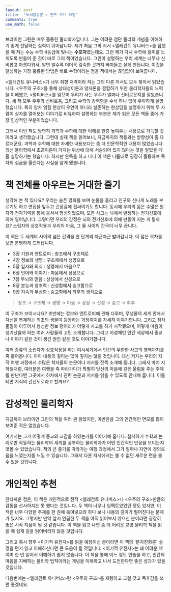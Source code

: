 ```yaml
---
layout: post
title:  "독서감상문 : 엔드 오브 타임"
comments: true
use_math: false
---
```


브라이언 그린은 매우 훌륭한 물리학자입니다.
그는 어려운 첨단 물리학 개념을 이해하기 쉽게 전달하는 실력이 뛰어납니다.
제가 처음 그의 저서 \<엘레건트 유니버스>를 접했을 때 저는 수능 수학 4등급에 빛나는 **수포자**였는데요.
그런 제가 다시 수학에 흥미를 느끼도록 만들어 준 것이 바로 그의 책이었습니다.
그린이 설명하는 우리 세계는 너무나 신비롭고 아름다워서, 알면 알수록 더더욱 깊숙한 곳까지 빠져들고 싶게 만듭니다.
이것을 달성하는 가장 훌륭한 방법은 바로 수학이라는 점을 책에서는 끊임없이 보여줍니다.

\<엘레건트 유니버스>가 너무 취향 저격이라 저는 그의 다른 저서도 모두 찾아서 읽었습니다.
\<우주의 구조>를 통해 상대성이론과 양자론을 결합하기 위한 물리학자들의 노력을 이해했고, \<멀티버스>를 읽으며 우리가 사는 우주가 얼마나 신비로운지를 알았습니다.
세 책 모두 우주의 신비로움, 그리고 수학의 강력함을 수식 하나 없이 우아하게 설명했습니다.
특히 양자 얽힘 현상이 우연이 아니라 실존하는 현상임을 설명하기 위해 두 사람이 상자를 열어보는 이야기로 비유하여 설명하는 부분은 제가 읽은 모든 책들 중에 가장 인상적인 부분이었습니다.

그래서 이번 책도 당연히 과학과 수학에 대한 이해를 한층 높여주는 내용으로 가득할 것이라고 생각했습니다.
그런데 실제 책을 읽어보니, 지금까지의 책들과는 방향성이 좀 다르더군요.
과학과 수학에 대한 자세한 내용보다는 좀 더 인문학적인 내용이 많았습니다.
최신 물리학에서 초끈이론이 가지는 위상에 대해 서술되어 있지 않다는 것을 알았을 때 좀 실망하기는 했습니다.
하지만 완독을 하고 나니 이 책은 나름대로 굉장히 훌륭하며 독자의 심금을 울린다는 사실을 알게 됐습니다.

# 책 전체를 아우르는 거대한 줄기

생각해 본 적 있나요?
우리는 슬픈 영화를 보며 눈물을 흘리고 친구와 신나게 노래를 부르기도 하고 면접을 앞두고 긴장감에 휩싸이기도 합니다.
동시에 우리의 몸은 수많은 원자가 전자기력을 통해 뭉쳐서 형성되었으며, 모든 사고는 뇌에서 발생하는 전기신호에 의해 일어납니다.
그렇다면 우리의 감정은 뇌의 전기신호에 의해 만들어 지는 게 될까요?
소립자의 상호작용과 우리의 마음, 그 둘 사이의 간극이 너무 큽니다.

이 책은 두 세계의 사이의 넓은 간격을 한 단계씩 차근차근 밟아갑니다.
이 점은 목차를 보면 분명하게 드러납니다.

* 3장 기원과 엔트로피 : 창조에서 구조체로
* 4장 정보와 생명 : 구조체에서 생명으로
* 5장 입자와 의식 : 생명에서 마음으로
* 6장 언어와 이야기 : 마음에서 상상으로
* 7장 두뇌와 믿음 : 상상에서 신성으로
* 8장 본능과 창조력 : 신성함에서 숭고함으로
* 9장 지속과 무상함 : 숭고함에서 최후의 생각으로

> 창조 → 구조체 → 생명 → 마음 → 상상 → 신성 → 숭고 → 최후

이 구조가 보이시나요?
초반에는 정보와 엔트로피에 관해 다루며, 무생물의 세계 안에서 자신을 복제하는 최초의 생물이 등장하는 과정까지를 자세히 이야기합니다.
그리고 점차 물질이 이루어서 형성한 정보 덩어리가 어떻게 사고를 하기 시작했으며, 어떻게 마음이 생겨났을까 하는 여러 사람들의 고민 소개합니다.
그리고 지성체인 인간 세상에서 종교나 이야기 같은 것이 생긴 원인 같은 것도 이야기합니다.

여러 종류의 소립자가 상호작용을 하는 미시세계에서 인간의 무한한 사고의 영역까지를 죽 훑어봅니다.
아마 내용의 깊이는 많이 깊지는 않을 것입니다.
대신 저자는 우리의 지적 여행 과정에서 수많은 학자들의 논문이나 저서를 잔뜩 소개해 줍니다.
그래서 마치 지하철처럼, 여러분은 여행을 죽 따라가다가 특별히 당신의 마음에 깊은 울림을 주는 주제를 만난다면 그곳에서 하차에서 관련 논문과 저서를 읽을 수 있도록 안내해 줍니다.
이를테면 지식의 간선도로라고 할까요?

# 감성적인 물리학자

지금까지 브라이언 그린의 책을 여러 권 읽었지만, 이번만큼 그의 인간적인 면모를 많이 보여준 적은 없었습니다.

여기서는 그가 어떻게 종교와 교감을 하였는가를 이야기해 줍니다.
철저하기 수학과 논리로만 작동하는 물리학의 세계를 공부하는 물리학자가 어떤 인간적인 반응을 보이는지 엿볼 수 있었습니다.
책의 큰 줄기를 따라가는 여행 과정에서 그가 얼마나 자연에 경의로움을 느꼈는지를 느낄 수 있습니다.
그래서 다른 저서에서는 볼 수 없던 새로운 면을 볼 수 있을 것입니다.

# 개인적인 추천

안타까운 점은, 이 책은 개인적으로 전작 \<엘레건트 유니버스>나 \<우주의 구조>만큼의 감동을 선사하지는 못 했다는 것입니다.
두 책이 너무나 임팩트있었던 탓도 있지만, 이 책은 너무 다양한 주제를 한 권에 욱여넣으려 하다 보니 내용의 깊이가 떨어진다는 문제가 있지요.
그렇지만 만약 앞서 언급한 두 책을 아직 읽어보지 않으신 분이라면 굉장히 좋은 시작 지점이 될 것 같습니다.
이 책을 읽고 나면 좀 더 어려운 교양 물리학 책을 읽을 때 쉽게 길을 읽어버리지 않을 것입니다.

그리고 혹시 향후 \<이기적 유전자>를 읽을 예정이신 분이라면 이 책의 '분자진화론' 설명을 먼저 읽고 이해하신다면 큰 도움이 될 것입니다.
\<이기적 유전자>는 꽤 어려운 책이며 한 번 읽어서 이해하기 쉽지 않습니다.
이 책을 통해 어느 정도 연습을 하고, 인간의 마음을 지배하는 물리학 법칙이라는 개념을 이해하고 나서 도전한다면 좋은 성과가 있을 것입니다.

다음번에는 \<엘레건트 유니버스>랑 \<우주의 구조>를 재탕하고 그걸 갖고 독후감을 쓰면 좋겠네요.
